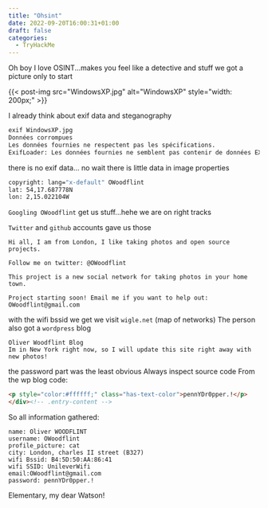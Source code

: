 ```yaml
---
title: "Ohsint"
date: 2022-09-20T16:00:31+01:00
draft: false
categories:
  - TryHackMe
---
```


Oh boy I love OSINT...makes you feel like a detective and stuff
we got a picture only to start

{{< post-img src="WindowsXP.jpg" alt="WindowsXP" style="width: 200px;" >}}

I already think about exif data and steganography

```bash
exif WindowsXP.jpg
Données corrompues
Les données fournies ne respectent pas les spécifications.
ExifLoader: Les données fournies ne semblent pas contenir de données EXIF.
```

there is no exif data...
no wait there is little data in image properties

```bash
copyright: lang="x-default" OWoodflint
lat: 54,17.687778N
lon: 2,15.022104W
```

`Googling OWoodflint` get us stuff...hehe we are on right tracks

`Twitter` and `github` accounts gave us those

```text
Hi all, I am from London, I like taking photos and open source projects.

Follow me on twitter: @OWoodflint

This project is a new social network for taking photos in your home town.

Project starting soon! Email me if you want to help out: OWoodflint@gmail.com
```

with the wifi bssid we get we visit `wigle.net` (map of networks)
The person also got a `wordpress` blog

```text
Oliver Woodflint Blog
Im in New York right now, so I will update this site right away with new photos!
```

the password part was the least obvious
Always inspect source code
From the wp blog code:

```html
<p style="color:#ffffff;" class="has-text-color">pennYDr0pper.!</p>
</div><!-- .entry-content -->
```

So all information gathered:

```text
name: Oliver WOODFLINT
username: OWoodflint
profile_picture: cat
city: London, charles II street (B327)
wifi Bssid: B4:5D:50:AA:86:41
wifi SSID: UnileverWifi
email:OWoodflint@gmail.com
password: pennYDr0pper.!
```

Elementary, my dear Watson!
